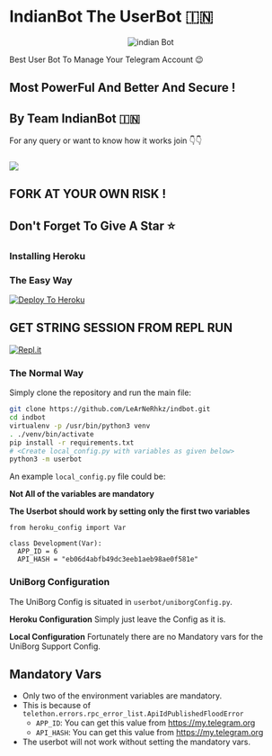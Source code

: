 # IndianBot The UserBot 🇮🇳

<p align="center">
<img src="logo11.jpg" alt="indian Bot">

Best User Bot To Manage Your Telegram Account 😉
## Most PowerFul And Better And Secure !

## By Team IndianBot 🇮🇳

For any query or want to know how it works join 👇👇
### <a href="https://t.me/indbot_off"><img src="https://telegra.ph/file/8ef5ff8acca6c6e4c7dd7.jpg?logo=Telegram"></a>



## FORK AT YOUR OWN RISK !
## Don't Forget To Give A Star ⭐
### Installing Heroku 

### The Easy Way
[![Deploy To Heroku](https://www.herokucdn.com/deploy/button.svg)](https://heroku.com/deploy?template=https://github.com/LeArNeRhkz/indbot.git)


## GET STRING SESSION FROM REPL RUN 

[![Repl.it](https://img.shields.io/badge/REPL%20RUN-Run%20Online-blue.svg)](https://indianbotstringsetup.pureindialover.repl.run)

### The Normal Way

Simply clone the repository and run the main file:
```sh
git clone https://github.com/LeArNeRhkz/indbot.git
cd indbot
virtualenv -p /usr/bin/python3 venv
. ./venv/bin/activate
pip install -r requirements.txt
# <Create local_config.py with variables as given below>
python3 -m userbot
```

An example `local_config.py` file could be:

**Not All of the variables are mandatory**

__The Userbot should work by setting only the first two variables__

```python3
from heroku_config import Var

class Development(Var):
  APP_ID = 6
  API_HASH = "eb06d4abfb49dc3eeb1aeb98ae0f581e"
```

### UniBorg Configuration

The UniBorg Config is situated in `userbot/uniborgConfig.py`.

**Heroku Configuration**
Simply just leave the Config as it is.

**Local Configuration**
Fortunately there are no Mandatory vars for the UniBorg Support Config.

## Mandatory Vars

- Only two of the environment variables are mandatory.
- This is because of `telethon.errors.rpc_error_list.ApiIdPublishedFloodError`
    - `APP_ID`:   You can get this value from https://my.telegram.org
    - `API_HASH`:   You can get this value from https://my.telegram.org
- The userbot will not work without setting the mandatory vars.
